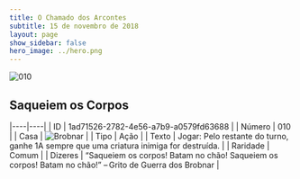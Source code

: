 ```yaml
---
title: O Chamado dos Arcontes
subtitle: 15 de novembro de 2018
layout: page
show_sidebar: false
hero_image: ../hero.png
---
```


![010](https://cdn.keyforgegame.com/media/card_front/pt/341_010_48CVW9F66MJ8_pt.png)

## Saqueiem os Corpos

|----|----|
| ID | 1ad71526-2782-4e56-a7b9-a0579fd63688 |
| Número | 010 |
| Casa | ![Brobnar](https://archonarcana.com/images/thumb/e/e0/Brobnar.png/22px-Brobnar.png "Brobnar") |
| Tipo | Ação |
| Texto | Jogar: Pelo restante do turno, ganhe 1A sempre que uma criatura inimiga for destruída. |
| Raridade | Comum |
| Dizeres | “Saqueiem os corpos! Batam no chão!  Saqueiem os corpos! Batam no chão!”  – Grito de Guerra dos Brobnar |

